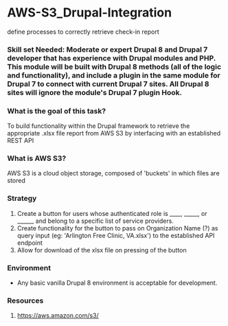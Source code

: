 # AWS-S3_Drupal-Integration
define processes to correctly retrieve check-in report

### Skill set Needed: Moderate or expert Drupal 8 and Drupal 7 developer that has experience with Drupal modules and PHP. This module will be built with Drupal 8 methods (all of the logic and functionality), and include a plugin in the same module for Drupal 7 to connect with current Drupal 7 sites. All Drupal 8 sites will ignore the module's Drupal 7 plugin Hook.

### What is the goal of this task?
To build functionality within the Drupal framework to retrieve the appropriate .xlsx file report from AWS S3 by interfacing with an established REST API

### What is AWS S3?
AWS S3 is a cloud object storage, composed of 'buckets' in which files are stored

### Strategy
1. Create a button for users whose authenticated role is ____, _____, or ______ and belong to a specific list of service providers.
2. Create functionality for the button to pass on Organization Name (?) as query input (eg: 'Arlington Free Clinic, VA.xlsx') to the established API endpoint 
3. Allow for download of the xlsx file on pressing of the button

### Environment
* Any basic vanilla Drupal 8 environment is acceptable for development. 

### Resources
1. https://aws.amazon.com/s3/
